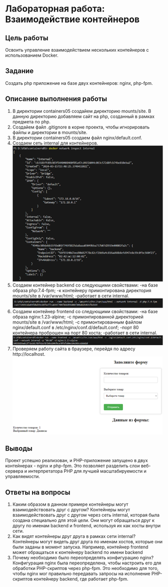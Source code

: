 # Лабораторная работа: Взаимодействие контейнеров

## Цель работы
Освоить управление взаимодействием нескольких контейнеров с использованием Docker.

## Задание
Создать php приложение на базе двух контейнеров: nginx, php-fpm.

## Описание выполнения работы 
1. В директории containers05 создайем директорию mounts/site. В данную директорию добавляем сайт на php, созданный в рамках предмета по php.
2. Создайем файл .gitignore в корне проекта, чтобы игнорировать файлы и директории в mounts/site.
3. В директории containers05 создаем файл nginx/default.conf.
4. Создаем сеть internal для контейнеров.
![1](./int.png) 
5. Создаем контейнер backend со следующими свойствами:
-на базе образа php:7.4-fpm;
-к контейнеру примонтирована директория mounts/site в /var/www/html;
-работает в сети internal.
![2](./bac.PNG)
6. Создаем контейнер frontend со следующими свойствами:
-на базе образа nginx:1.23-alpine;
-с примонтированной директорией mounts/site в /var/www/html;
-с примонтированным файлом nginx/default.conf в /etc/nginx/conf.d/default.conf;
-порт 80 контейнера проброшен на порт 80 хоста;
-работает в сети internal.
![3](./fr.PNG)
7. Проверяем работу сайта в браузере, перейдя по адресу http://localhost. 
![4](./form.PNG)
## Выводы
Проект успешно реализован, и PHP-приложение запущено в двух контейнерах - nginx и php-fpm. Это позволяет разделить слои веб-сервера и интерпретатора PHP для лучшей масштабируемости и управляемости.

## Ответы на вопросы
1. Каким образом в данном примере контейнеры могут взаимодействовать друг с другом? Контейнеры могут взаимодействовать друг с другом через сеть internal, которая была создана специально для этой цели. Они могут обращаться друг к другу по именам backend и frontend, используя их как хосты внутри сети.
2. Как видят контейнеры друг друга в рамках сети internal? Контейнеры могут видеть друг друга по именам хостов, которые они были заданы в момент запуска. Например, контейнер frontend может обращаться к контейнеру backend по имени backend
3. Почему необходимо было переопределять конфигурацию nginx? Конфигурация nginx была переопределена, чтобы настроить его для обработки PHP-скриптов через php-fpm. Это необходимо для того, чтобы nginx мог правильно передавать запросы на исполнение PHP-скриптов контейнеру backend, где работает php-fpm.
